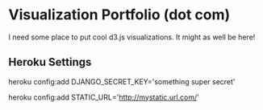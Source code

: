 Visualization Portfolio (dot com)
=================================

I need some place to put cool d3.js visualizations. It might as well be
here!

Heroku Settings
---------------
heroku config:add DJANGO\_SECRET\_KEY='something super secret'

heroku config:add STATIC\_URL='http://mystatic.url.com/'


